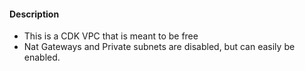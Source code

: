 #### Description
* This is a CDK VPC that is meant to be free
* Nat Gateways and Private subnets are disabled, but can easily be enabled.